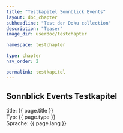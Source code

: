```yaml
---
title: "Testkapitel Sonnblick Events"
layout: doc_chapter
subheadline: "Test der Doku collection"
description: "Teaser"
image_dir: userdoc/testchapter

namespace: testchapter

type: chapter
nav_order: 2

permalink: testkapitel
---
```


## Sonnblick Events Testkapitel

title: {{ page.title }} <br>
Typ: {{ page.type }} <br>
Sprache: {{ page.lang }} <br>
